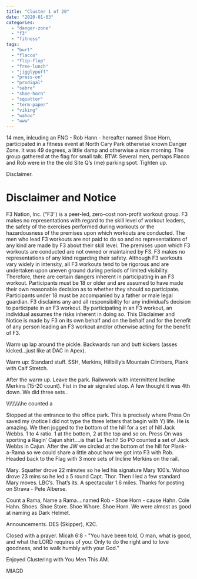 ```yaml
---
title: "Cluster 1 of 20"
date: "2020-01-03"
categories: 
  - "danger-zone"
  - "f3"
  - "fitness"
tags: 
  - "burt"
  - "flacco"
  - "flip-flop"
  - "free-lunch"
  - "jigglypuff"
  - "press-on"
  - "prodigal"
  - "sabre"
  - "shoe-horn"
  - "squatter"
  - "term-paper"
  - "viking"
  - "wahoo"
  - "www"
---
```


14 men, inlcuding an FNG - Rob Hann - hereafter named Shoe Horn, participated in a fitness event at North Cary Park otherwise known Danger Zone. It was 49 degrees, a little damp and otherwise a nice morning. The group gathered at the flag for small talk. BTW: Several men, perhaps Flacco and Rob were in the the old Site Q’s (me) parking spot. Tighten up.

Disclaimer.

# Disclaimer and Notice

F3 Nation, Inc. (“F3″) is a peer-led, zero-cost non-profit workout group. F3 makes no representations with regard to the skill level of workout leaders, the safety of the exercises performed during workouts or the hazardousness of the premises upon which workouts are conducted. The men who lead F3 workouts are not paid to do so and no representations of any kind are made by F3 about their skill level. The premises upon which F3 workouts are conducted are not owned or maintained by F3. F3 makes no representations of any kind regarding their safety. Although F3 workouts vary widely in intensity, all F3 workouts tend to be rigorous and are undertaken upon uneven ground during periods of limited visibility. Therefore, there are certain dangers inherent in participating in an F3 workout. Participants must be 18 or older and are assumed to have made their own reasonable decision as to whether they should so participate. Participants under 18 must be accompanied by a father or male legal guardian. F3 disclaims any and all responsibility for any individual’s decision to participate in an F3 workout. By participating in an F3 workout, an individual assumes the risks inherent in doing so. This Disclaimer and Notice is made by F3 on its own behalf and on the behalf and for the benefit of any person leading an F3 workout and/or otherwise acting for the benefit of F3.

Warm up lap around the pickle. Backwards run and butt kickers (asses kicked...just like at DAC in Apex).

Warm up: Standard stuff. SSH, Merkins, Hillbilly’s Mountain Climbers, Plank with Calf Stretch.

After the warm up. Leave the park. Railwwork with intermittent Incline Merkins (15-20 count). Fist in the air signaled stop. A few thought it was 4th down. We did three sets .

\\\\\\\\\\\\\\\\\\he counted a

Stopped at the entrance to the office park. This is precisely where Press On saved my (notice I did not type the three letters that begin with Y) life. He is amazing. We then jogged to the bottom of the hill for a set of hill Jack Webbs. 1 to 4 ratio. 1 at the bottom, 2 at the top and so on. Press On was sporting a Ragin’ Cajun shirt....is that La Tech? So PO counted a set of Jack Webbs in Cajun. After the JW we circled at the bottom of the hill for Plank-a-Rama so we could share a little about how we got into F3 with Rob. Headed back to the Flag with 3 more sets of Incline Merkins on the rail.

Mary. Squatter drove 22 minutes so he led his signature Mary 100’s. Wahoo drove 23 mins so he led a 5 round Capt. Thor. Then I led a few standard Mary moves. LBC’s. That’s its. A spectacular 1.6 miles. Thanks for posting on Strava - Pete Alberse.

Count a Rama, Name a Rama....named Rob - Shoe Horn - cause Hahn. Cole Hahn. Shoes. Shoe Store. Shoe Whore. Shoe Horn. We were almost as good at naming as Dark Helmet.

Announcements. DES (Skipper), K2C.

Closed with a prayer. Micah 6:8 - "You have been told, O man, what is good, and what the LORD requires of you: Only to do the right and to love goodness, and to walk humbly with your God."

Enjoyed Clustering with You Men This AM.

MIAGD
